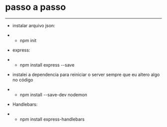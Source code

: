 # passo a passo
---

* instalar arquivo json:
* * npm init

* express:
* * npm install express --save

* instalei a dependencia para reiniciar o server sempre que eu altero algo no código
* * npm install --save-dev nodemon

* Handlebars:
* * npm install express-handlebars